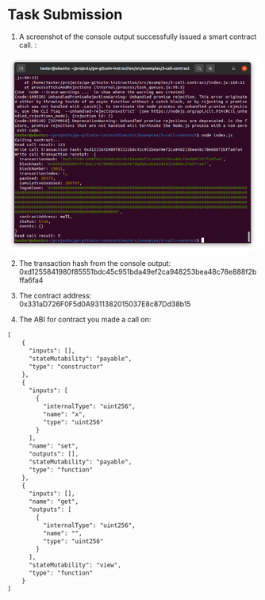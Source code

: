 # Task Submission

1. A screenshot of the console output successfully issued a smart contract call. :
    
![alt text](3_1.png)

2. The transaction hash from the console output:
0xd1255841980f85551bdc45c951bda49ef2ca948253bea48c78e888f2bffa6fa4

3. The contract address:
0x331aD726F0F5d0A9311382015037E8c87Dd38b15

4. The ABI for contract you made a call on:
```
[
    {
      "inputs": [],
      "stateMutability": "payable",
      "type": "constructor"
    },
    {
      "inputs": [
        {
          "internalType": "uint256",
          "name": "x",
          "type": "uint256"
        }
      ],
      "name": "set",
      "outputs": [],
      "stateMutability": "payable",
      "type": "function"
    },
    {
      "inputs": [],
      "name": "get",
      "outputs": [
        {
          "internalType": "uint256",
          "name": "",
          "type": "uint256"
        }
      ],
      "stateMutability": "view",
      "type": "function"
    }
]
```